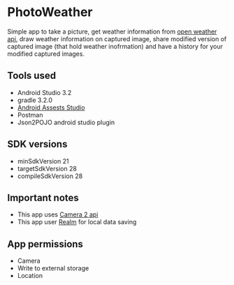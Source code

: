 # PhotoWeather
Simple app to take a picture, get weather information from [open weather api](https://openweathermap.org/), draw weather information on captured image, share modified version of captured image (that hold weather inofrmation) and have a history for your modified captured images. 

## Tools used
- Android Studio 3.2 
- gradle 3.2.0 
- [Android Assests Studio](https://romannurik.github.io/AndroidAssetStudio/index.html)
- Postman
- Json2POJO android studio plugin

## SDK versions
- minSdkVersion 21 
- targetSdkVersion 28
- compileSdkVersion 28

## Important notes
- This app uses [Camera 2 api](https://developer.android.com/reference/android/hardware/camera2/package-summary)
- This app user [Realm](https://realm.io/) for local data saving

## App permissions
- Camera
- Write to external storage 
- Location
